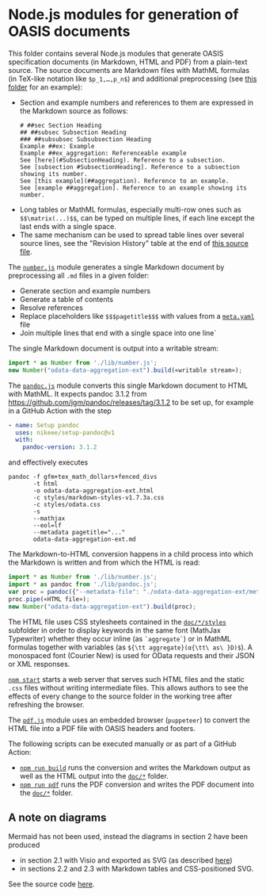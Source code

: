 # Node.js modules for generation of OASIS documents

This folder contains several Node.js modules that generate OASIS specification documents (in Markdown, HTML and PDF) from a plain-text source. The source documents are Markdown files with MathML formulas (in TeX-like notation like `$p_1,…,p_n$`) and additional preprocessing (see [this folder](../odata-data-aggregation-ext) for an example):

- Section and example numbers and references to them are expressed in the Markdown source as follows:
  ```
  # ##sec Section Heading
  ## ##subsec Subsection Heading
  ### ##subsubsec Subsubsection Heading
  Example ##ex: Example
  Example ##ex_aggregation: Referenceable example
  See [here](#SubsectionHeading). Reference to a subsection.
  See [subsection #SubsectionHeading]. Reference to a subsection showing its number.
  See [this example](##aggregation). Reference to an example.
  See [example ##aggregation]. Reference to an example showing its number.
  ```
- Long tables or MathML formulas, especially multi-row ones such as `$$\matrix(...)$$`, can be typed on multiple lines, if each line except the last ends with a single space.
- The same mechanism can be used to spread table lines over several source lines, see the "Revision History" table at the end of [this source file](../odata-data-aggregation-ext/8%20Conformance.md).

The [`number.js`](number.js) module generates a single Markdown document by preprocessing all `.md` files in a given folder:
- Generate section and example numbers
- Generate a table of contents
- Resolve references
- Replace placeholders like `$$$pagetitle$$$` with values from a [`meta.yaml`](../odata-data-aggregation-ext/meta.yaml) file
- Join multiple lines that end with a single space into one line`

The single Markdown document is output into a writable stream:
```js
import * as Number from './lib/number.js';
new Number("odata-data-aggregation-ext").build(«writable stream»);
```

The [`pandoc.js`](pandoc.js) module converts this single Markdown document to HTML with MathML. It expects pandoc 3.1.2 from https://github.com/jgm/pandoc/releases/tag/3.1.2 to be set up, for example in a GitHub Action with the step
```yaml
- name: Setup pandoc
  uses: nikeee/setup-pandoc@v1
  with:
    pandoc-version: 3.1.2
```
and effectively executes
```
pandoc -f gfm+tex_math_dollars+fenced_divs
       -t html
       -o odata-data-aggregation-ext.html
       -c styles/markdown-styles-v1.7.3a.css
       -c styles/odata.css
       -s
       --mathjax
       --eol=lf
       --metadata pagetitle="..."
       odata-data-aggregation-ext.md
```

The Markdown-to-HTML conversion happens in a child process into which the Markdown is written and from which the HTML is read:
```js
import * as Number from './lib/number.js';
import * as pandoc from './lib/pandoc.js';
var proc = pandoc({"--metadata-file": "./odata-data-aggregation-ext/meta.yaml"});
proc.pipe(«HTML file»);
new Number("odata-data-aggregation-ext").build(proc);
```

The HTML file uses CSS stylesheets contained in the [`doc/*/styles`](../doc/odata-data-aggregation-ext/styles) subfolder in order to display keywords in the same font (MathJax Typewriter) whether they occur inline (as `` `aggregate` ``) or in MathML formulas together with variables (as `${\tt aggregate}(α{\tt\ as\ }D)$`). A monospaced font (Courier New) is used for OData requests and their JSON or XML responses.

[`npm start`](server.js) starts a web server that serves such HTML files and the static `.css` files without writing intermediate files. This allows authors to see the effects of every change to the source folder in the working tree after refreshing the browser.

The [`pdf.js`](pdf.js) module uses an embedded browser (`puppeteer`) to convert the HTML file into a PDF file with OASIS headers and footers.

The following scripts can be executed manually or as part of a GitHub Action:
- [`npm run build`](build.js) runs the conversion and writes the Markdown output as well as the HTML output into the [`doc/*`](../doc/odata-data-aggregation-ext) folder.
- [`npm run pdf`](build-pdf.mjs) runs the PDF conversion and writes the PDF document into the [`doc/*`](../doc/odata-data-aggregation-ext) folder.

## A note on diagrams

Mermaid has not been used, instead the diagrams in section 2 have been produced
- in section 2.1 with Visio and exported as SVG (as described [here](../odata-data-aggregation-ext/diagrams))
- in sections 2.2 and 2.3 with Markdown tables and CSS-positioned SVG.

See the source code [here](../odata-data-aggregation-ext/1%20Introduction.md).
